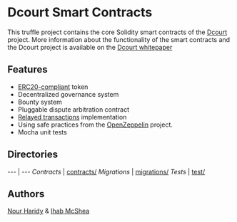 # Dcourt Smart Contracts

This truffle project contains the core Solidity smart contracts of the [Dcourt](https://dcourt.io) project.
More information about the functionality of the smart contracts and the Dcourt project is available on the [Dcourt whitepaper](https://dcourt.io/whitepaper.pdf)


## Features

* [ERC20-compliant](https://github.com/ethereum/EIPs/blob/master/EIPS/eip-20.md) token
* Decentralized governance system
* Bounty system
* Pluggable dispute arbitration contract
* [Relayed transactions](https://blog.lamarkaz.com/2018/03/01/relayed-transactions-a-solution/) implementation
* Using safe practices from the [OpenZeppelin](https://openzeppelin.org/) project.
* Mocha unit tests

## Directories

--- | ---
*Contracts* | [contracts/](contracts/)
*Migrations* | [migrations/](contracts/)
*Tests* | [test/](test/)

## Authors

[Nour Haridy](https://github.com/nourharidy) & [Ihab McShea](https://github.com/ihabshea)
